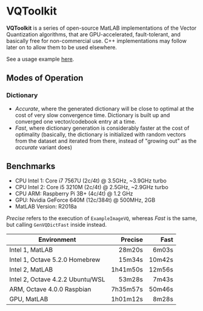 # VQToolkit

**VQToolkit** is a series of open-source MatLAB implementations of the Vector Quantization algorithms, that are GPU-accelerated, fault-tolerant, and basically free for non-commercial use. C++ implementations may follow later on to allow them to be used elsewhere.

See a usage example [here](ExampleVQ.m).


## Modes of Operation

### Dictionary

- *Accurate*, where the generated dictionary will be close to optimal at the cost of very slow convergence time. Dictionary is built up and converged one vector/codebook entry at a time.
- *Fast*, where dictionary generation is considerably faster at the cost of optimality (basically, the dictionary is initialized with random vectors from the dataset and iterated from there, instead of "growing out" as the *accurate* variant does)

## Benchmarks

- CPU Intel 1: Core i7 7567U (2c/4t) @ 3.5GHz, ~3.9GHz turbo
- CPU Intel 2: Core i5 3210M (2c/4t) @ 2.5GHz, ~2.9GHz turbo
- CPU ARM: Raspberry Pi 3B+ (4c/4t) @ 1.2 GHz
- GPU: Nvidia GeForce 640M (12c/384t) @ 500MHz, 2GB
- MatLAB Version: R2018a

*Precise* refers to the execution of `ExampleImageVQ`, whereas *Fast* is the same, but calling `GenVQDictFast` inside instead.

| Environment                      | Precise  |  Fast  |
| -------------------------------- |---------:|-------:|
| Intel 1, MatLAB                  |   28m20s |  6m03s |
| Intel 1, Octave 5.2.0 Homebrew   |   15m34s | 10m42s |
| Intel 2, MatLAB                  | 1h41m50s | 12m56s |
| Intel 2, Octave 4.2.2 Ubuntu/WSL |   53m28s |  7m43s |
| ARM, Octave 4.0.0 Raspbian       | 7h35m57s | 50m46s |
| GPU, MatLAB                      | 1h01m12s |  8m28s |